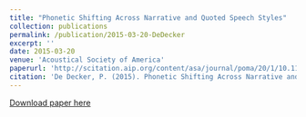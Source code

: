 ```yaml
---
title: "Phonetic Shifting Across Narrative and Quoted Speech Styles"
collection: publications
permalink: /publication/2015-03-20-DeDecker
excerpt: ''
date: 2015-03-20
venue: 'Acoustical Society of America'
paperurl: 'http://scitation.aip.org/content/asa/journal/poma/20/1/10.1121/2.0000027'
citation: 'De Decker, P. (2015). Phonetic Shifting Across Narrative and Quoted Speech Styles. In Proceedings of Meetings on Acoustics (Vol. 20, No. 1, 060009). Acoustical Society of America.'
---
```


[Download paper here](http://scitation.aip.org/content/asa/journal/poma/20/1/10.1121/2.0000027)
